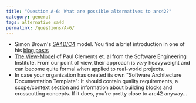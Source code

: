```yaml
---
title: "Question A-6: What are possible alternatives to arc42?"
category: general
tags: alternative sa4d
permalink: /questions/A-6/
---
```




* Simon Brown's [SA4D/C4](http://simonbrown.je/#softwarearchitecture) model.
You find a brief introduction in one of his [blog posts](https://www.voxxed.com/blog/2014/10/simple-sketches-for-diagramming-your-software-architecture/)
* [The View-Model](https://www.amazon.de/dp/B0046XS3RO/ref=dp-kindle-redirect?_encoding=UTF8&btkr=1)
of Paul Clements et. al from the Software Engineering Institute.
From our point of view, their approach is _very_ heavyweight and can become quite
formal when applied to real-world projects.
* In case your organization has created its own "Software Architecture Documentation Template": It should contain quality requirements, a scope/context section and
information about building blocks and crosscutting concepts. If it does, you're pretty
close to arc42 anyway...
